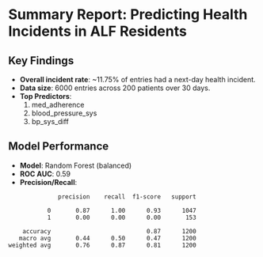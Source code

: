 
# Summary Report: Predicting Health Incidents in ALF Residents

## Key Findings

- **Overall incident rate**: ~11.75% of entries had a next-day health incident.
- **Data size**: 6000 entries across 200 patients over 30 days.
- **Top Predictors**:
  1. med_adherence
  2. blood_pressure_sys
  3. bp_sys_diff

## Model Performance

- **Model**: Random Forest (balanced)
- **ROC AUC**: 0.59
- **Precision/Recall**:
```
              precision    recall  f1-score   support

           0       0.87      1.00      0.93      1047
           1       0.00      0.00      0.00       153

    accuracy                           0.87      1200
   macro avg       0.44      0.50      0.47      1200
weighted avg       0.76      0.87      0.81      1200

```



